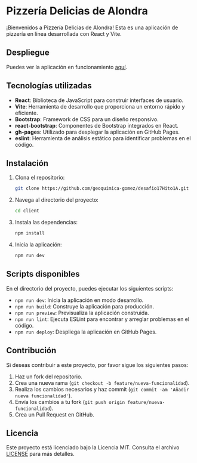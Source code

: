 # Pizzería Delicias de Alondra

¡Bienvenidos a Pizzería Delicias de Alondra! Esta es una aplicación de pizzería en línea desarrollada con React y Vite. 

## Despliegue

Puedes ver la aplicación en funcionamiento [aquí](https://geoquimica-gomez.github.io/desafio17Hito1A/).

## Tecnologías utilizadas

- **React**: Biblioteca de JavaScript para construir interfaces de usuario.
- **Vite**: Herramienta de desarrollo que proporciona un entorno rápido y eficiente.
- **Bootstrap**: Framework de CSS para un diseño responsivo.
- **react-bootstrap**: Componentes de Bootstrap integrados en React.
- **gh-pages**: Utilizado para desplegar la aplicación en GitHub Pages.
- **eslint**: Herramienta de análisis estático para identificar problemas en el código.

## Instalación

1. Clona el repositorio:
    ```bash
    git clone https://github.com/geoquimica-gomez/desafio17Hito1A.git
    ```

2. Navega al directorio del proyecto:
    ```bash
    cd client
    ```

3. Instala las dependencias:
    ```bash
    npm install
    ```

4. Inicia la aplicación:
    ```bash
    npm run dev
    ```

## Scripts disponibles

En el directorio del proyecto, puedes ejecutar los siguientes scripts:

- `npm run dev`: Inicia la aplicación en modo desarrollo.
- `npm run build`: Construye la aplicación para producción.
- `npm run preview`: Previsualiza la aplicación construida.
- `npm run lint`: Ejecuta ESLint para encontrar y arreglar problemas en el código.
- `npm run deploy`: Despliega la aplicación en GitHub Pages.

## Contribución

Si deseas contribuir a este proyecto, por favor sigue los siguientes pasos:

1. Haz un fork del repositorio.
2. Crea una nueva rama (`git checkout -b feature/nueva-funcionalidad`).
3. Realiza los cambios necesarios y haz commit (`git commit -am 'Añadir nueva funcionalidad'`).
4. Envía los cambios a tu fork (`git push origin feature/nueva-funcionalidad`).
5. Crea un Pull Request en GitHub.

## Licencia

Este proyecto está licenciado bajo la Licencia MIT. Consulta el archivo [LICENSE](LICENSE) para más detalles.

